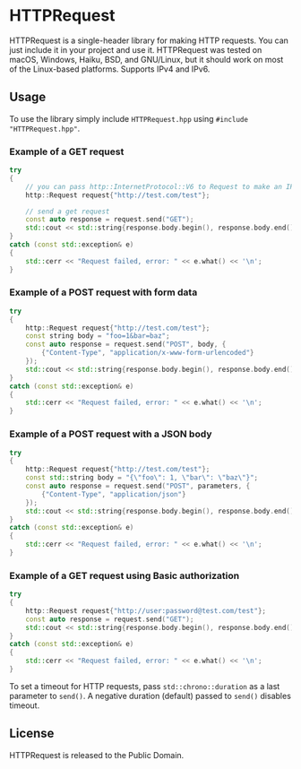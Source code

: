 # HTTPRequest

HTTPRequest is a single-header library for making HTTP requests. You can just include it in your project and use it. HTTPRequest was tested on macOS, Windows, Haiku, BSD, and GNU/Linux, but it should work on most of the Linux-based platforms. Supports IPv4 and IPv6.

## Usage

To use the library simply include `HTTPRequest.hpp` using `#include "HTTPRequest.hpp"`.

### Example of a GET request
```cpp
try
{
    // you can pass http::InternetProtocol::V6 to Request to make an IPv6 request
    http::Request request{"http://test.com/test"};

    // send a get request
    const auto response = request.send("GET");
    std::cout << std::string{response.body.begin(), response.body.end()} << '\n'; // print the result
}
catch (const std::exception& e)
{
    std::cerr << "Request failed, error: " << e.what() << '\n';
}
```

### Example of a POST request with form data
```cpp
try
{
    http::Request request{"http://test.com/test"};
    const string body = "foo=1&bar=baz";
    const auto response = request.send("POST", body, {
        {"Content-Type", "application/x-www-form-urlencoded"}
    });
    std::cout << std::string{response.body.begin(), response.body.end()} << '\n'; // print the result
}
catch (const std::exception& e)
{
    std::cerr << "Request failed, error: " << e.what() << '\n';
}
```

### Example of a POST request with a JSON body
```cpp
try
{
    http::Request request{"http://test.com/test"};
    const std::string body = "{\"foo\": 1, \"bar\": \"baz\"}";
    const auto response = request.send("POST", parameters, {
        {"Content-Type", "application/json"}
    });
    std::cout << std::string{response.body.begin(), response.body.end()} << '\n'; // print the result
}
catch (const std::exception& e)
{
    std::cerr << "Request failed, error: " << e.what() << '\n';
}
```

### Example of a GET request using Basic authorization
```cpp
try
{
    http::Request request{"http://user:password@test.com/test"};
    const auto response = request.send("GET");
    std::cout << std::string{response.body.begin(), response.body.end()} << '\n'; // print the result
}
catch (const std::exception& e)
{
    std::cerr << "Request failed, error: " << e.what() << '\n';
}
```

To set a timeout for HTTP requests, pass `std::chrono::duration` as a last parameter to `send()`. A negative duration (default) passed to `send()` disables timeout.

## License

HTTPRequest is released to the Public Domain.
